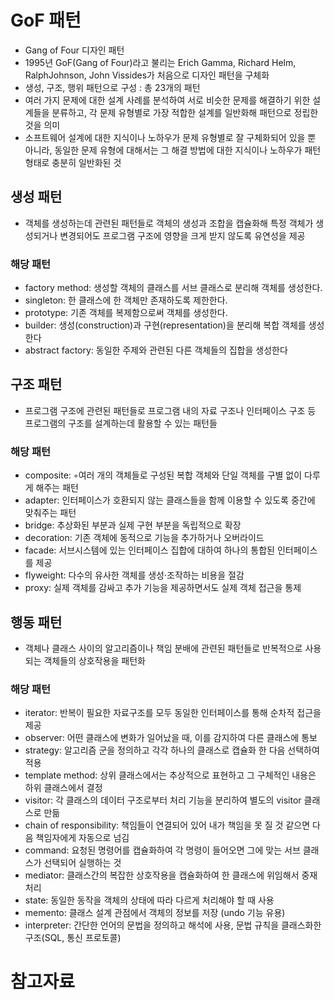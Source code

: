 # GoF 패턴
- Gang of Four 디자인 패턴
- 1995년 GoF(Gang of Four)라고 불리는 Erich Gamma, Richard Helm, RalphJohnson, John Vissides가 처음으로 디자인 패턴을 구체화
- 생성, 구조, 행위 패턴으로 구성 : 총 23개의 패턴
- 여러 가지 문제에 대한 설계 사례를 분석하여 서로 비슷한 문제를 해결하기 위한 설계들을 분류하고, 각 문제 유형별로 가장 적합한 설계를 일반화해 패턴으로 정립한것을 의미
- 소프트웨어 설계에 대한 지식이나 노하우가 문제 유형별로 잘 구체화되어 있을 뿐 아니라, 동일한 문제 유형에 대해서는 그 해결 방법에 대한 지식이나 노하우가 패턴 형태로 충분히 일반화된 것

## 생성 패턴
- 객체를 생성하는데 관련된 패턴들로 객체의 생성과 조합을 캡슐화해 특정 객체가 생성되거나 변경되어도 프로그램 구조에 영향을 크게 받지 않도록 유연성을 제공

### 해당 패턴
- factory method: 생성할 객체의 클래스를 서브 클래스로 분리해 객체를 생성한다.
- singleton: 한 클래스에 한 객체만 존재하도록 제한한다.
- prototype: 기존 객체를 복제함으로써 객체를 생성한다.
- builder: 생성(construction)과 구현(representation)을 분리해 복합 객체를 생성한다
- abstract factory: 동일한 주제와 관련된 다른 객체들의 집합을 생성한다

## 구조 패턴
- 프로그램 구조에 관련된 패턴들로 프로그램 내의 자료 구조나 인터페이스 구조 등 프로그램의 구조를 설계하는데 활용할 수 있는 패턴들

### 해당 패턴
- composite: ◦여러 개의 객체들로 구성된 복합 객체와 단일 객체를 구별 없이 다루게 해주는 패턴
- adapter: 인터페이스가 호환되지 않는 클래스들을 함께 이용할 수 있도록 중간에 맞춰주는 패턴
- bridge: 추상화된 부분과 실제 구현 부분을 독립적으로 확장
- decoration: 기존 객체에 동적으로 기능을 추가하거나 오버라이드
- facade: 서브시스템에 있는 인터페이스 집합에 대하여 하나의 통합된 인터페이스를 제공
- flyweight: 다수의 유사한 객체를 생성·조작하는 비용을 절감
- proxy: 실제 객체를 감싸고 추가 기능을 제공하면서도 실제 객체 접근을 통제

## 행동 패턴
- 객체나 클래스 사이의 알고리즘이나 책임 분배에 관련된 패턴들로 반복적으로 사용되는 객체들의 상호작용을 패턴화

### 해당 패턴
- iterator: 반복이 필요한 자료구조를 모두 동일한 인터페이스를 통해 순차적 접근을 제공
- observer: 어떤 클래스에 변화가 일어났을 때, 이를 감지하여 다른 클래스에 통보
- strategy: 알고리즘 군을 정의하고 각각 하나의 클래스로 캡슐화 한 다음 선택하여 적용
- template method: 상위 클래스에서는 추상적으로 표현하고 그 구체적인 내용은 하위 클래스에서 결정
- visitor: 각 클래스의 데이터 구조로부터 처리 기능을 분리하여 별도의 visitor 클래스로 만듦
- chain of responsibility: 책임들이 연결되어 있어 내가 책임을 못 질 것 같으면 다음 책임자에게 자동으로 넘김
- command: 요청된 명령어를 캡슐화하여 각 명령이 들어오면 그에 맞는 서브 클래스가 선택되어 실행하는 것
- mediator: 클래스간의 복잡한 상호작용을 캡슐화하여 한 클래스에 위임해서 중재 처리
- state: 동일한 동작을 객체의 상태에 따라 다르게 처리해야 할 때 사용
- memento: 클래스 설계 관점에서 객체의 정보를 저장 (undo 기능 유용)
- interpreter: 간단한 언어의 문법을 정의하고 해석에 사용, 문법 규칙을 클래스화한 구조(SQL, 통신 프로토콜)

# 참고자료

